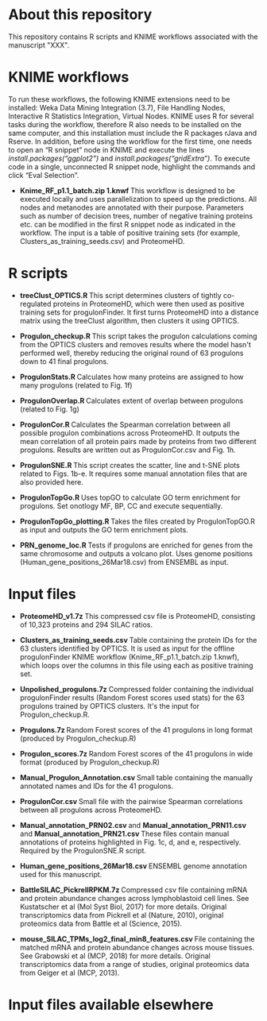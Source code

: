 # About this repository
This repository contains R scripts and KNIME workflows associated with the manuscript "XXX".



# KNIME workflows
To run these workflows, the following KNIME extensions need to be installed: Weka Data Mining Integration (3.7), File Handling Nodes, Interactive R Statistics Integration, Virtual Nodes. KNIME uses R for several tasks during the workflow, therefore R also needs to be installed on the same computer, and this installation must include the R packages rJava and Rserve. In addition, before using the workflow for the first time, one needs to open an “R snippet” node in KNIME and execute the lines <i>install.packages(“ggplot2”)</i> and <i>install.packages(“gridExtra”)</i>. To execute code in a single, unconnected R snippet node, highlight the commands and click “Eval Selection”. 

- <b> Knime_RF_p1.1_batch.zip 1.knwf </b> This workflow is designed to be executed locally and uses parallelization to speed up the predictions. All nodes and metanodes are annotated with their purpose. Parameters such as number of decision trees, number of negative training proteins etc. can be modified in the first R snippet node as indicated in the workflow. The input is a table of positive training sets (for example, Clusters_as_training_seeds.csv) and ProteomeHD.

# R scripts
- <b> treeClust_OPTICS.R </b> This script determines clusters of tightly co-regulated proteins in ProteomeHD, which were then used as positive training sets for progulonFinder. It first turns ProteomeHD into a distance matrix using the treeClust algorithm, then clusters it using OPTICS.

- <b> Progulon_checkup.R </b> This script takes the progulon calculations coming from the OPTICS clusters and removes results where the model hasn't performed well, thereby reducing the original round of 63 progulons down to 41 final progulons.

- <b> ProgulonStats.R </b> Calculates how many proteins are assigned to how many progulons (related to Fig. 1f)

- <b> ProgulonOverlap.R </b> Calculates extent of overlap between progulons (related to Fig. 1g)

- <b> ProgulonCor.R </b> Calculates the Spearman correlation between all possible progulon combinations across ProteomeHD. It outputs the mean correlation of all protein pairs made by proteins from two different progulons. Results are written out as ProgulonCor.csv and Fig. 1h.

- <b> ProgulonSNE.R </b> This script creates the scatter, line and t-SNE plots related to Figs. 1b-e. It requires some manual annotation files that are also provided here.

- <b> ProgulonTopGo.R </b> Uses topGO to calculate GO term enrichment for progulons. Set onotlogy MF, BP, CC and execute sequentially.

- <b> ProgulonTopGo_plotting.R </b> Takes the files created by ProgulonTopGO.R as input and outputs the GO term enrichment plots.

- <b> PRN_genome_loc.R </b> Tests if progulons are enriched for genes from the same chromosome and outputs a volcano plot. Uses genome positions (Human_gene_positions_26Mar18.csv) from ENSEMBL as input.


# Input files
- <b> ProteomeHD_v1.7z </b> This compressed csv file is ProteomeHD, consisting of 10,323 proteins and 294 SILAC ratios.

- <b> Clusters_as_training_seeds.csv </b> Table containing the protein IDs for the 63 clusters identified by OPTICS. It is used as input for the offline progulonFinder KNIME workflow (Knime_RF_p1.1_batch.zip 1.knwf), which loops over the columns in this file using each as positive training set.

- <b> Unpolished_progulons.7z </b> Compressed folder containing the individual progulonFinder results (Random Forest scores used stats) for the 63 progulons trained by OPTICS clusters. It's the input for Progulon_checkup.R.

- <b> Progulons.7z </b> Random Forest scores of the 41 progulons in long format (produced by Progulon_checkup.R)

- <b> Progulon_scores.7z </b> Random Forest scores of the 41 progulons in wide format (produced by Progulon_checkup.R)

- <b> Manual_Progulon_Annotation.csv </b> Small table containing the manually annotated names and IDs for the 41 progulons.

- <b> ProgulonCor.csv </b> Small file with the pairwise Spearman correlations between all progulons across ProteomeHD.

- <b> Manual_annotation_PRN02.csv </b> and <b> Manual_annotation_PRN11.csv </b> and <b> Manual_annotation_PRN21.csv </b> These files contain manual annotations of proteins highlighted in Fig. 1c, d, and e, respectively. Required by the ProgulonSNE.R script.

- <b> Human_gene_positions_26Mar18.csv </b> ENSEMBL genome annotation used for this manuscript.

- <b> BattleSILAC_PickrellRPKM.7z </b> Compressed csv file containing mRNA and protein abundance changes across lymphoblastoid cell lines. See Kustatscher et al (Mol Syst Biol, 2017) for more details. Original transcriptomics data from Pickrell et al (Nature, 2010), original proteomics data from Battle et al (Science, 2015).

- <b> mouse_SILAC_TPMs_log2_final_min8_features.csv </b> File containing the matched mRNA and protein abundance changes across mouse tissues. See Grabowski et al (MCP, 2018) for more details. Original transcriptomics data from a range of studies, original proteomics data from Geiger et al (MCP, 2013).


# Input files available elsewhere

